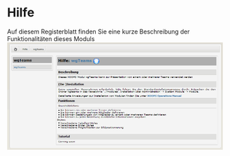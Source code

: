 # Hilfe

Auf diesem Registerblatt finden Sie eine kurze Beschreibung der Funktionalitäten dieses Moduls ![](../../.gitbook/assets/2admin_help.png)

